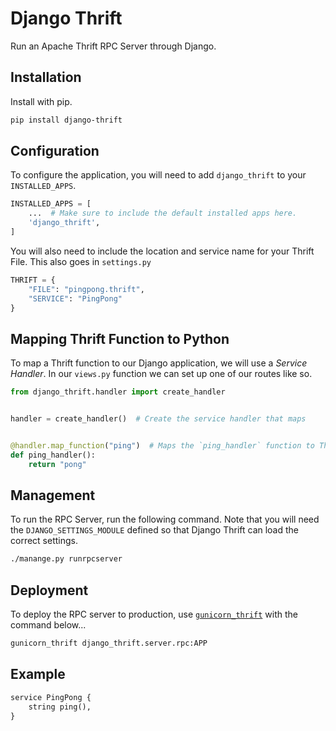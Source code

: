 # Django Thrift

Run an Apache Thrift RPC Server through Django.

## Installation

Install with pip.

```bash
pip install django-thrift
```

## Configuration

To configure the application, you will need to add `django_thrift` to your `INSTALLED_APPS`.

```python
INSTALLED_APPS = [
    ...  # Make sure to include the default installed apps here.
    'django_thrift',
]
```

You will also need to include the location and service name for your Thrift File. This also goes in `settings.py`

```python
THRIFT = {
    "FILE": "pingpong.thrift",
    "SERVICE": "PingPong"
}
```

## Mapping Thrift Function to Python

To map a Thrift function to our Django application, we will use a *Service Handler*. In our `views.py` function we can set up one of our routes like so.

```python
from django_thrift.handler import create_handler


handler = create_handler()  # Create the service handler that maps


@handler.map_function("ping")  # Maps the `ping_handler` function to Thrift `ping` 
def ping_handler():
    return "pong"
```

## Management

To run the RPC Server, run the following command. Note that you will need the `DJANGO_SETTINGS_MODULE` defined so that Django Thrift can load the correct settings.

```bash
./manange.py runrpcserver
```

## Deployment

To deploy the RPC server to production, use [`gunicorn_thrift`](https://github.com/eleme/gunicorn_thrift) with the command below...

```bash
gunicorn_thrift django_thrift.server.rpc:APP
```

## Example

```python
service PingPong {
    string ping(),
}
```
